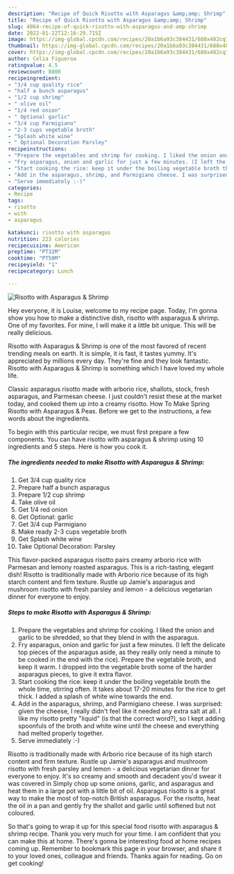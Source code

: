 ```yaml
---
description: "Recipe of Quick Risotto with Asparagus &amp;amp; Shrimp"
title: "Recipe of Quick Risotto with Asparagus &amp;amp; Shrimp"
slug: 4864-recipe-of-quick-risotto-with-asparagus-and-amp-shrimp
date: 2022-01-22T12:16:29.715Z
image: https://img-global.cpcdn.com/recipes/20a1b6a93c384431/680x482cq70/risotto-with-asparagus-shrimp-recipe-main-photo.jpg
thumbnail: https://img-global.cpcdn.com/recipes/20a1b6a93c384431/680x482cq70/risotto-with-asparagus-shrimp-recipe-main-photo.jpg
cover: https://img-global.cpcdn.com/recipes/20a1b6a93c384431/680x482cq70/risotto-with-asparagus-shrimp-recipe-main-photo.jpg
author: Celia Figueroa
ratingvalue: 4.5
reviewcount: 8800
recipeingredient:
- "3/4 cup quality rice"
- "half a bunch asparagus"
- "1/2 cup shrimp"
- " olive oil"
- "1/4 red onion"
- " Optional garlic"
- "3/4 cup Parmigiano"
- "2-3 cups vegetable broth"
- "Splash white wine"
- " Optional Decoration Parsley"
recipeinstructions:
- "Prepare the vegetables and shrimp for cooking. I liked the onion and garlic to be shredded, so that they blend in with the asparagus."
- "Fry asparagus, onion and garlic for just a few minutes. (I left the delicate top pieces of the asparagus aside, as they really only need a minute to be cooked in the end with the rice). Prepare the vegetable broth, and keep it warm. I dropped into the vegetable broth some of the harder asparagus pieces, to give it extra flavor."
- "Start cooking the rice: keep it under the boiling vegetable broth the whole time, stirring often. It takes about 17-20 minutes for the rice to get thick. I added a splash of white wine towards the end."
- "Add in the asparagus, shrimp, and Parmigiano cheese. I was surprised: given the cheese, I really didn&#39;t feel like it needed any extra salt at all. I like my risotto pretty &#34;liquid&#34; (is that the correct word?), so I kept adding spoonfuls of the broth and white wine until the cheese and everything had melted properly together."
- "Serve immediately :-)"
categories:
- Recipe
tags:
- risotto
- with
- asparagus

katakunci: risotto with asparagus 
nutrition: 223 calories
recipecuisine: American
preptime: "PT32M"
cooktime: "PT50M"
recipeyield: "1"
recipecategory: Lunch

---
```



![Risotto with Asparagus &amp; Shrimp](https://img-global.cpcdn.com/recipes/20a1b6a93c384431/680x482cq70/risotto-with-asparagus-shrimp-recipe-main-photo.jpg)

Hey everyone, it is Louise, welcome to my recipe page. Today, I'm gonna show you how to make a distinctive dish, risotto with asparagus &amp; shrimp. One of my favorites. For mine, I will make it a little bit unique. This will be really delicious.

Risotto with Asparagus &amp; Shrimp is one of the most favored of recent trending meals on earth. It is simple, it is fast, it tastes yummy. It's appreciated by millions every day. They're fine and they look fantastic. Risotto with Asparagus &amp; Shrimp is something which I have loved my whole life.

Classic asparagus risotto made with arborio rice, shallots, stock, fresh asparagus, and Parmesan cheese. I just couldn&#39;t resist these at the market today, and cooked them up into a creamy risotto. How To Make Spring Risotto with Asparagus &amp; Peas. Before we get to the instructions, a few words about the ingredients.


To begin with this particular recipe, we must first prepare a few components. You can have risotto with asparagus &amp; shrimp using 10 ingredients and 5 steps. Here is how you cook it.

<!--inarticleads1-->

##### The ingredients needed to make Risotto with Asparagus &amp; Shrimp:

1. Get 3/4 cup quality rice
1. Prepare half a bunch asparagus
1. Prepare 1/2 cup shrimp
1. Take  olive oil
1. Get 1/4 red onion
1. Get  Optional: garlic
1. Get 3/4 cup Parmigiano
1. Make ready 2-3 cups vegetable broth
1. Get Splash white wine
1. Take  Optional Decoration: Parsley


This flavor-packed asparagus risotto pairs creamy arborio rice with Parmesan and lemony roasted asparagus. This is a rich-tasting, elegant dish! Risotto is traditionally made with Arborio rice because of its high starch content and firm texture. Rustle up Jamie&#39;s asparagus and mushroom risotto with fresh parsley and lemon - a delicious vegetarian dinner for everyone to enjoy. 

<!--inarticleads2-->

##### Steps to make Risotto with Asparagus &amp; Shrimp:

1. Prepare the vegetables and shrimp for cooking. I liked the onion and garlic to be shredded, so that they blend in with the asparagus.
1. Fry asparagus, onion and garlic for just a few minutes. (I left the delicate top pieces of the asparagus aside, as they really only need a minute to be cooked in the end with the rice). Prepare the vegetable broth, and keep it warm. I dropped into the vegetable broth some of the harder asparagus pieces, to give it extra flavor.
1. Start cooking the rice: keep it under the boiling vegetable broth the whole time, stirring often. It takes about 17-20 minutes for the rice to get thick. I added a splash of white wine towards the end.
1. Add in the asparagus, shrimp, and Parmigiano cheese. I was surprised: given the cheese, I really didn&#39;t feel like it needed any extra salt at all. I like my risotto pretty &#34;liquid&#34; (is that the correct word?), so I kept adding spoonfuls of the broth and white wine until the cheese and everything had melted properly together.
1. Serve immediately :-)


Risotto is traditionally made with Arborio rice because of its high starch content and firm texture. Rustle up Jamie&#39;s asparagus and mushroom risotto with fresh parsley and lemon - a delicious vegetarian dinner for everyone to enjoy. It&#39;s so creamy and smooth and decadent you&#39;d swear it was covered in Simply chop up some onions, garlic, and asparagus and heat them in a large pot with a little bit of oil. Asparagus risotto is a great way to make the most of top-notch British asparagus. For the risotto, heat the oil in a pan and gently fry the shallot and garlic until softened but not coloured. 

So that's going to wrap it up for this special food risotto with asparagus &amp; shrimp recipe. Thank you very much for your time. I am confident that you can make this at home. There's gonna be interesting food at home recipes coming up. Remember to bookmark this page in your browser, and share it to your loved ones, colleague and friends. Thanks again for reading. Go on get cooking!
